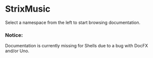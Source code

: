 # StrixMusic

Select a namespace from the left to start browsing documentation.

### Notice:

Documentation is currently missing for Shells due to a bug with DocFX and/or Uno.